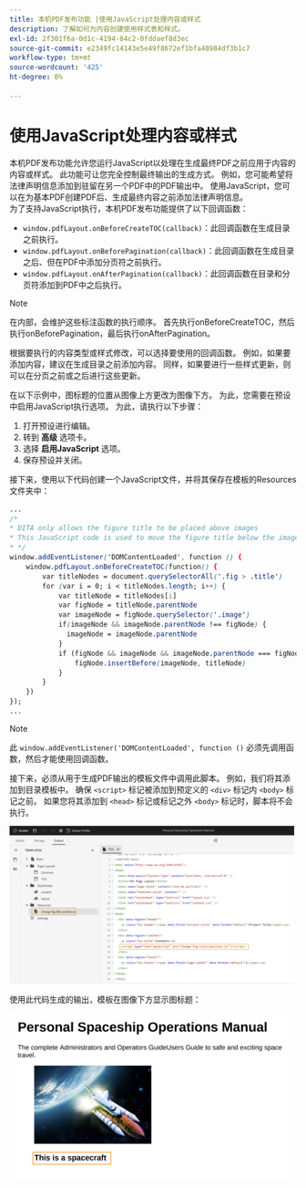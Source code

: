 ```yaml
---
title: 本机PDF发布功能 |使用JavaScript处理内容或样式
description: 了解如何为内容创建使用样式表和样式。
exl-id: 2f301f6a-0d1c-4194-84c2-0fddaef8d3ec
source-git-commit: e2349fc14143e5e49f8672ef1bfa48984df3b1c7
workflow-type: tm+mt
source-wordcount: '425'
ht-degree: 0%

---
```


# 使用JavaScript处理内容或样式

本机PDF发布功能允许您运行JavaScript以处理在生成最终PDF之前应用于内容的内容或样式。 此功能可让您完全控制最终输出的生成方式。 例如，您可能希望将法律声明信息添加到驻留在另一个PDF中的PDF输出中。 使用JavaScript，您可以在为基本PDF创建PDF后、生成最终内容之前添加法律声明信息。\
为了支持JavaScript执行，本机PDF发布功能提供了以下回调函数：

* `window.pdfLayout.onBeforeCreateTOC(callback)`：此回调函数在生成目录之前执行。
* `window.pdfLayout.onBeforePagination(callback)`：此回调函数在生成目录之后、但在PDF中添加分页符之前执行。
* `window.pdfLayout.onAfterPagination(callback)`：此回调函数在目录和分页符添加到PDF中之后执行。

>[!NOTE]
>
>在内部，会维护这些标注函数的执行顺序。 首先执行onBeforeCreateTOC，然后执行onBeforePagination，最后执行onAfterPagination。

根据要执行的内容类型或样式修改，可以选择要使用的回调函数。 例如，如果要添加内容，建议在生成目录之前添加内容。 同样，如果要进行一些样式更新，则可以在分页之前或之后进行这些更新。

在以下示例中，图标题的位置从图像上方更改为图像下方。 为此，您需要在预设中启用JavaScript执行选项。 为此，请执行以下步骤：

1. 打开预设进行编辑。
1. 转到 **高级** 选项卡。
1. 选择 **启用JavaScript** 选项。
1. 保存预设并关闭。

接下来，使用以下代码创建一个JavaScript文件，并将其保存在模板的Resources文件夹中：

```css
...
/*
* DITA only allows the figure title to be placed above images 
* This JavaScript code is used to move the figure title below the image
* */
window.addEventListener('DOMContentLoaded', function () {
    window.pdfLayout.onBeforeCreateTOC(function() {
        var titleNodes = document.querySelectorAll('.fig > .title')
        for (var i = 0; i < titleNodes.length; i++) {
            var titleNode = titleNodes[i]
            var figNode = titleNode.parentNode
            var imageNode = figNode.querySelector('.image')
            if(imageNode && imageNode.parentNode !== figNode) {
              imageNode = imageNode.parentNode
            }
            if (figNode && imageNode && imageNode.parentNode === figNode) {
                figNode.insertBefore(imageNode, titleNode)
            }
        }
    })
});
...
```

>[!NOTE]
>
>此 `window.addEventListener('DOMContentLoaded', function ()` 必须先调用函数，然后才能使用回调函数。

接下来，必须从用于生成PDF输出的模板文件中调用此脚本。 例如，我们将其添加到目录模板中。 确保 `<script>` 标记被添加到预定义的 `<div>` 标记内 `<body>` 标记之前。 如果您将其添加到 `<head>` 标记或标记之外 `<body>` 标记时，脚本将不会执行。

<img src="./assets/js-added-resources-template.png" width="500">

使用此代码生成的输出，模板在图像下方显示图标题：

<img src="./assets/fig-title-below-image.png" width="500">

